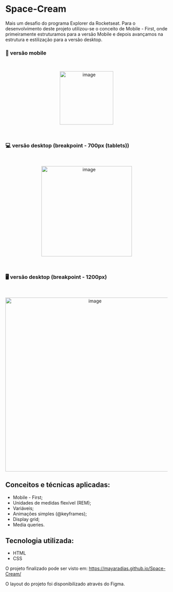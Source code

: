 # Space-Cream

Mais um desafio do programa Explorer da Rocketseat. Para o desenvolvimento deste projeto utilizou-se o conceito de Mobile - First, onde primeiramente estruturamos para a versão Mobile 
e depois avançamos na estrutura e estilização para a versão desktop.

###  :iphone: versão mobile
</br>
<p align = center>
<img width="166" alt="image" src="https://user-images.githubusercontent.com/86054136/164908991-ca45468a-b328-46dd-b008-99de48c815b1.png">
 </p>
 </br>

### :computer: versão desktop (breakpoint - 700px (tablets))
</br>
<p align = center>
<img width="281" alt="image" src="https://user-images.githubusercontent.com/86054136/164909114-09d34cda-c2a5-45b2-9b4a-84ed2dde8071.png">
 </p>
 </br>


### :desktop_computer: versão desktop (breakpoint - 1200px)
</br>
<p align = center>
<img width="541" alt="image" src="https://user-images.githubusercontent.com/86054136/164909174-7a20c60b-33dd-49f8-85ec-5028f2a9ceb7.png">
</p>

## Conceitos e técnicas aplicadas:

* Mobile - First;
* Unidades de medidas flexível (REM);
* Variáveis;
* Animações simples (@keyframes);
* Display grid;
* Media queries.

## Tecnologia utilizada:

* HTML
* CSS

O projeto finalizado pode ser visto em: https://mayaradias.github.io/Space-Cream/

O layout do projeto foi disponibilizado através do Figma.

